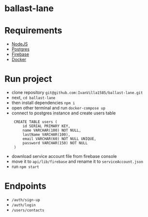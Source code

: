 # ballast-lane


# Requirements

- [NodeJS](https://nodejs.org/en/download/)
- [Postgres](https://www.postgresql.org/download/)
- [Firebase](https://console.firebase.google.com/)
- [Docker](https://www.docker.com)


# Run project

- clone repository ```git@github.com:IvanVilla1585/ballast-lane.git```
- next, ```cd ballast-lane```
- then install dependencies ```npm i```
- open other terminal and run ```docker-compose up```
- connect to postgres instance and create users table
   ```
    CREATE TABLE users (
	    id SERIAL PRIMARY KEY,
	    name VARCHAR(100) NOT NULL,
	    lastName VARCHAR(100),
	    email VARCHAR(60) NOT NULL UNIQUE,
	    password VARCHAR(150) NOT NULL
    )
  ```
- download service account file from firebase console
- move it to ```api/lib/firebase``` and rename it to ```serviceAccount.json```
- run ```npm start```

# Endpoints
- ```/auth/sign-up```
- ```/auth/login```
- ```/users/contacts```
